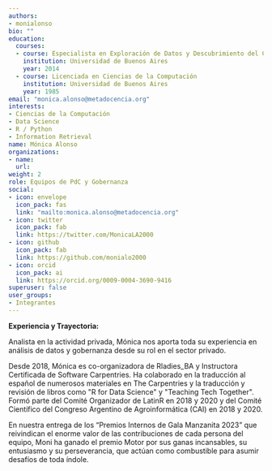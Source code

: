 ```yaml
---
authors:
- monialonso
bio: ""
education:
  courses:
  - course: Especialista en Exploración de Datos y Descubrimiento del Conocimiento
    institution: Universidad de Buenos Aires 
    year: 2014
  - course: Licenciada en Ciencias de la Computación
    institution: Universidad de Buenos Aires 
    year: 1985
email: "monica.alonso@metadocencia.org"
interests:
- Ciencias de la Computación
- Data Science
- R / Python
- Information Retrieval
name: Mónica Alonso
organizations:
- name: 
  url: 
weight: 2
role: Equipos de PdC y Gobernanza
social:
- icon: envelope
  icon_pack: fas
  link: "mailto:monica.alonso@metadocencia.org"
- icon: twitter
  icon_pack: fab
  link: https://twitter.com/MonicaLA2000
- icon: github
  icon_pack: fab
  link: https://github.com/monialo2000
- icon: orcid
  icon_pack: ai
  link: https://orcid.org/0009-0004-3690-9416
superuser: false
user_groups:
- Integrantes
---
```


**Experiencia y Trayectoria:**

Analista en la actividad privada, Mónica nos aporta toda su experiencia en análisis de datos y gobernanza desde su rol en el sector privado.

Desde 2018, Mónica es co-organizadora de Rladies_BA y Instructora Certificada de Software Carpentries. 
Ha colaborado en la traducción al español de numerosos materiales en The Carpentries y la traducción y revisión de libros como "R for Data Science" y "Teaching Tech Together". 
Formó parte del Comité Organizador de LatinR en 2018 y 2020 y del Comité Científico del Congreso Argentino de Agroinformática (CAI) en 2018 y 2020.

En nuestra entrega de los “Premios Internos de Gala Manzanita 2023” que reivindican el enorme valor de las contribuciones de cada persona del equipo, Moni ha ganado el premio Motor por sus ganas incansables, su entusiasmo y su perseverancia, que actúan como combustible para asumir desafíos de toda índole. 